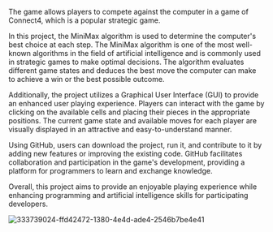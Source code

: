 The game allows players to compete against the computer in a game of Connect4, which is a popular strategic game.

In this project, the MiniMax algorithm is used to determine the computer's best choice at each step. The MiniMax algorithm is one of the most well-known algorithms in the field of artificial intelligence and is commonly used in strategic games to make optimal decisions. The algorithm evaluates different game states and deduces the best move the computer can make to achieve a win or the best possible outcome.

Additionally, the project utilizes a Graphical User Interface (GUI) to provide an enhanced user playing experience. Players can interact with the game by clicking on the available cells and placing their pieces in the appropriate positions. The current game state and available moves for each player are visually displayed in an attractive and easy-to-understand manner.

Using GitHub, users can download the project, run it, and contribute to it by adding new features or improving the existing code. GitHub facilitates collaboration and participation in the game's development, providing a platform for programmers to learn and exchange knowledge.

Overall, this project aims to provide an enjoyable playing experience while enhancing programming and artificial intelligence skills for participating developers.

![333739024-ffd42472-1380-4e4d-ade4-2546b7be4e41](https://github.com/user-attachments/assets/c324d373-cfcf-4eba-8c4e-8f1df2d78af9)
